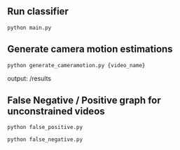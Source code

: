 ## Run classifier

`python main.py`


## Generate camera motion estimations

`python generate_cameramotion.py {video_name}`

output: /results


## False Negative / Positive graph for unconstrained videos

`python false_positive.py`


`python false_negative.py`


